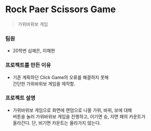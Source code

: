 # Rock Paer Scissors Game
> 가위바위보 게임

### 팀원
- 20학번 심예은, 이채현

### 프로젝트를 만든 이유
- 기존 계획하던 Click Game의 오류를 해결하지 못해<br>간단한 가위바위보 게임을 제작함.

### 프로젝트 설명 
- 가위바위보 게임으로 화면에 랜덤으로 나올 가위, 바위, 보에 대해<br>버튼을 눌러 가위바위보 게임을 진행하고, 이기면 승, 지면 패의 카운트가<br>
올라간다. 단, 비기면 카운트는 올라가지 않는다. 
